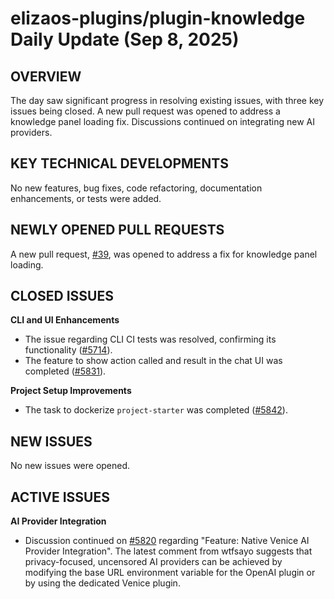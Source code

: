 # elizaos-plugins/plugin-knowledge Daily Update (Sep 8, 2025)
## OVERVIEW 
The day saw significant progress in resolving existing issues, with three key issues being closed. A new pull request was opened to address a knowledge panel loading fix. Discussions continued on integrating new AI providers.

## KEY TECHNICAL DEVELOPMENTS

No new features, bug fixes, code refactoring, documentation enhancements, or tests were added.

## NEWLY OPENED PULL REQUESTS
A new pull request, [#39](https://github.com/elizaos-plugins/plugin-knowledge/pull/39), was opened to address a fix for knowledge panel loading.

## CLOSED ISSUES

**CLI and UI Enhancements**
- The issue regarding CLI CI tests was resolved, confirming its functionality ([#5714](https://github.com/elizaos-plugins/plugin-knowledge/issues/5714)).
- The feature to show action called and result in the chat UI was completed ([#5831](https://github.com/elizaos-plugins/plugin-knowledge/issues/5831)).

**Project Setup Improvements**
- The task to dockerize `project-starter` was completed ([#5842](https://github.com/elizaos-plugins/plugin-knowledge/issues/5842)).

## NEW ISSUES

No new issues were opened.

## ACTIVE ISSUES

**AI Provider Integration**
- Discussion continued on [#5820](https://github.com/elizaos-plugins/plugin-knowledge/issues/5820) regarding "Feature: Native Venice AI Provider Integration". The latest comment from wtfsayo suggests that privacy-focused, uncensored AI providers can be achieved by modifying the base URL environment variable for the OpenAI plugin or by using the dedicated Venice plugin.